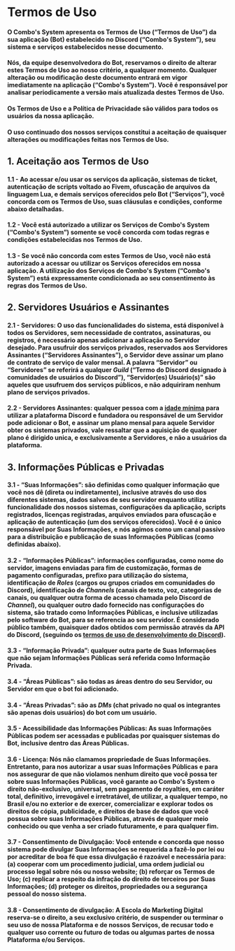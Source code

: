 # Termos de Uso

#### O Combo's System apresenta os Termos de Uso (“Termos de Uso”) da sua aplicação (Bot) estabelecido no Discord (“Combo's System”), seu sistema e serviços estabelecidos nesse documento.

#### Nós, da equipe desenvolvedora do Bot, reservamos o direito de alterar estes Termos de Uso ao nosso critério, a qualquer momento. Qualquer alteração ou modificação deste documento entrará em vigor imediatamente na aplicação (“Combo's System”). Você é responsável por analisar periodicamente a versão mais atualizada destes Termos de Uso.

#### Os Termos de Uso e a Política de Privacidade são válidos para todos os usuários da nossa aplicação.
#### O uso continuado dos nossos serviços constitui a aceitação de quaisquer alterações ou modificações feitas nos Termos de Uso.

## 1. Aceitação aos Termos de Uso

#### 1.1 - Ao acessar e/ou usar os serviços da aplicação, sistemas de ticket, autenticação de scripts voltado ao Fivem, ofuscação de arquivos da linguagem Lua, e demais serviços oferecidos pelo Bot (“Serviços”), você concorda com os Termos de Uso, suas cláusulas e condições, conforme abaixo detalhadas.
#### 1.2 - Você está autorizado a utilizar os Serviços de Combo's System (“Combo's System”) somente se você concorda com todas regras e condições estabelecidas nos Termos de Uso.
#### 1.3 - Se você não concorda com estes Termos de Uso, você não está autorizado a acessar ou utilizar os Serviços oferecidos em nossa aplicação. A utilização dos Serviços de Combo's System (“Combo's System”) está expressamente condicionada ao seu consentimento às regras dos Termos de Uso.

## 2. Servidores Usuários e Assinantes

#### 2.1 - **Servidores**: O uso das funcionalidades do sistema, está disponível à todos os Servidores, sem necessidade de contratos, assinaturas, ou registros, é necessário apenas adicionar a aplicação no Servidor desejado. Para usufruir dos serviços privados, reservados aos Servidores Assinantes (“Servidores Assinantes”), o Servidor deve assinar um plano de contrato de serviço de valor mensal. A palavra “Servidor” ou “Servidores” se referirá a qualquer *Guild* (“Termo do Discord designado à comunidades de usuários do Discord”), “Servidor(es) Usuário(s)” são aqueles que usufruem dos serviços públicos, e não adquiriram nenhum plano de serviços privados.

#### 2.2 - **Servidores Assinantes**: qualquer pessoa com a [idade mínima](https://support.discord.com/hc/pt-br/articles/360040724612-Por-que-o-Discord-está-perguntando-minha-data-de-nascimento-) para utilizar a plataforma Discord e fundadora ou responsável de um Servidor pode adicionar o Bot, e assinar um plano mensal para aquele Servidor obter os sistemas privados, vale ressaltar que a aquisição de qualquer plano é dirigido unica, e exclusivamente a Servidores, e não a usuários da plataforma.

## 3. Informações Públicas e Privadas

#### 3.1 - **“Suas Informações”**: são definidas como qualquer informação que você nos dê (direta ou indiretamente), inclusive através do uso dos diferentes sistemas, dados salvos de seu servidor enquanto utiliza funcionalidade dos nossos sistemas, configurações da aplicação, scripts registrados, licenças registradas, arquivos enviados para ofuscação e aplicação de autenticação (um dos serviços oferecidos). Você é o único responsável por Suas Informações, e nós agimos como um canal passivo para a distribuição e publicação de suas Informações Públicas (como definidas abaixo).

#### 3.2 - **“Informações Públicas”**: informações configuradas, como nome do servidor, imagens enviadas para fim de customização, formas de pagamento configuradas, prefixo para utilização do sistema, identificação de *Roles* (cargos ou grupos criados em comunidades do Discord), identificação de *Channels* (canais de texto, voz, categorias de canais, ou qualquer outra forma de acesso chamada pelo Discord de *Channel*), ou qualquer outro dado fornecido nas configurações do sistema, são tratado como Informações Públicas, e inclusive utilizadas pelo software do Bot, para se referencia ao seu servidor. É considerado público também, quaisquer dados obtidos com permissão através da API do Discord, (seguindo os [termos de uso de desenvolvimento do Discord](https://discord.com/developers/docs/legal)).

#### 3.3 - **“Informação Privada”**: qualquer outra parte de Suas Informações que não sejam Informações Públicas será referida como Informação Privada.

#### 3.4 - **“Áreas Públicas”**: são todas as áreas dentro do seu Servidor, ou Servidor em que o bot foi adicionado.

#### 3.4 - **“Áreas Privadas”**: são as *DMs* (chat privado no qual os integrantes são apenas dois usuários) do bot com um usuário.

#### 3.5 - **Acessibilidade das Informações Públicas**: As suas Informações Públicas podem ser acessadas e publicadas por quaisquer sistemas do Bot, inclusive dentro das Áreas Públicas.

#### 3.6 - **Licença**: Nós não clamamos propriedade de Suas Informações. Entretanto, para nos autorizar a usar suas Informações Públicas e para nos assegurar de que não violamos nenhum direito que você possa ter sobre suas Informações Públicas, você garante ao Combo's System o direito não-exclusivo, universal, sem pagamento de royalties, em caráter total, definitivo, irrevogável e irretratável, de utilizar, a qualquer tempo, no Brasil e/ou no exterior e de exercer, comercializar e explorar todos os direitos de cópia, publicidade, e direitos de base de dados que você possua sobre suas Informações Públicas, através de qualquer meio conhecido ou que venha a ser criado futuramente, e para qualquer fim.

#### 3.7 - **Consentimento de Divulgação**: Você entende e concorda que nosso sistema pode divulgar Suas Informações se requerida a fazê-lo por lei ou por acreditar de boa fé que essa divulgação é razoável e necessária para: (a) cooperar com um procedimento judicial, uma ordem judicial ou processo legal sobre nós ou nosso website; (b) reforçar os Termos de Uso; (c) replicar a respeito da infração do direito de terceiros por Suas Informações; (d) proteger os direitos, propriedades ou a segurança pessoal do nosso sistema.

#### 3.8 - **Consentimento de divulgação**: A Escola do Marketing Digital reserva-se o direito, a seu exclusivo critério, de suspender ou terminar o seu uso de nossa Plataforma e de nossos Serviços, de recusar todo e qualquer uso corrente ou futuro de todas ou algumas partes de nossa Plataforma e/ou Serviços.

